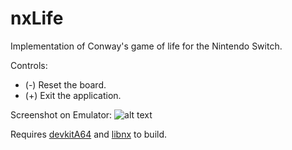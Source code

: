 # nxLife

Implementation of Conway's game of life for the Nintendo Switch.


Controls:
* (-) Reset the board.
* (+) Exit the application.

Screenshot on Emulator:
![alt text](https://i.imgur.com/9RKaWJO.png)

Requires [devkitA64](https://github.com/devkitPro/installer/releases/tag/v2.2.1) and [libnx](https://github.com/switchbrew/libnx) to build.